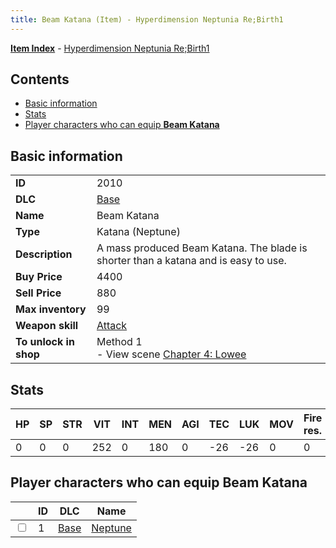 ```yaml
---
title: Beam Katana (Item) - Hyperdimension Neptunia Re;Birth1
---
```


[**Item Index**](/neptunia/rb1/item/index.html) - [Hyperdimension Neptunia Re;Birth1](/neptunia/rb1)

## Contents

- [Basic information](#basic-information)
- [Stats](#stats)
- [Player characters who can equip **Beam Katana**](#player-characters-who-can-equip-beam-katana)

## Basic information

|   |   |
| -- | -- |
| **ID** | 2010 |
| **DLC** | [Base](/neptunia/rb1/dlc/1-base.html) |
| **Name** | Beam Katana |
| **Type** | Katana (Neptune) |
| **Description** | A mass produced Beam Katana. The blade is shorter than a katana and is easy to use. |
| **Buy Price** | 4400 |
| **Sell Price** | 880 |
| **Max inventory** | 99 |
| **Weapon skill** | [Attack](/neptunia/rb1/skill/1-1-attack.html) |
| **To unlock in shop** | Method 1<br />- View scene [Chapter 4: Lowee](/neptunia/rb1/scene/1-402-chapter-4-lowee.html) |


## Stats

| HP | SP | STR | VIT | INT | MEN | AGI | TEC | LUK | MOV | Fire res. | Ice res. | Wind res. | Lightning res. |
| -- | -- | --- | --- | --- | --- | --- | --- | --- | --- | --------- | -------- | --------- | -------------- |
| 0 | 0 | 0 | 252 | 0 | 180 | 0 | -26 | -26 | 0 | 0 | 0 | 0 | 0 |


## Player characters who can equip **Beam Katana**

|    | ID | DLC | Name |
| -- | -- | --- | ---- |
| <input type="checkbox" id="rb1-player-1-1" class="trackbox" /> | 1 | [Base](/neptunia/rb1/dlc/1-base.html) | [Neptune](/neptunia/rb1/player/1-1-neptune.html) |
